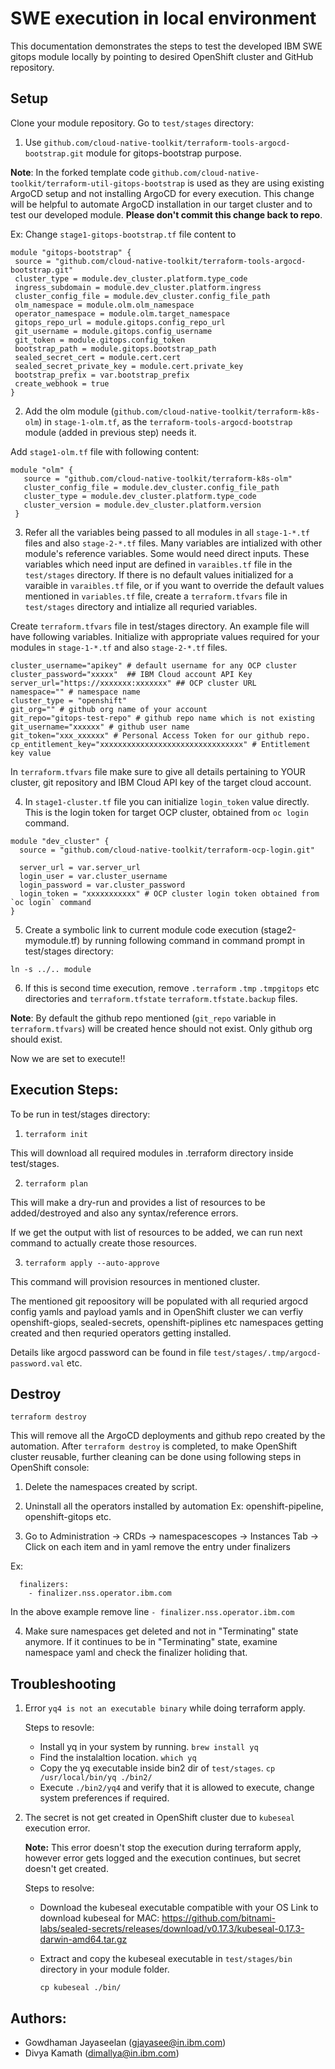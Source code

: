 # SWE execution in local environment

This documentation demonstrates the steps to test the developed IBM SWE gitops module locally by pointing to desired OpenShift cluster and GitHub repository.

## Setup

Clone your module repository. Go to `test/stages` directory:

1. Use `github.com/cloud-native-toolkit/terraform-tools-argocd-bootstrap.git` module for gitops-bootstrap purpose. 
   
**Note**: In the forked template code `github.com/cloud-native-toolkit/terraform-util-gitops-bootstrap` is used as they are using existing ArgoCD setup and not installing ArgoCD for every execution. This change will be helpful to automate ArgoCD installation in our target cluster and to test our developed module. **Please don't commit this change back to repo**.

   Ex: Change `stage1-gitops-bootstrap.tf` file content to
   ```
   module "gitops-bootstrap" {
    source = "github.com/cloud-native-toolkit/terraform-tools-argocd-bootstrap.git" 
    cluster_type = module.dev_cluster.platform.type_code
    ingress_subdomain = module.dev_cluster.platform.ingress
    cluster_config_file = module.dev_cluster.config_file_path
    olm_namespace = module.olm.olm_namespace
    operator_namespace = module.olm.target_namespace
    gitops_repo_url = module.gitops.config_repo_url
    git_username = module.gitops.config_username
    git_token = module.gitops.config_token
    bootstrap_path = module.gitops.bootstrap_path
    sealed_secret_cert = module.cert.cert
    sealed_secret_private_key = module.cert.private_key
    bootstrap_prefix = var.bootstrap_prefix
    create_webhook = true
  }
 ```

2. Add the olm module (`github.com/cloud-native-toolkit/terraform-k8s-olm`) in `stage-1-olm.tf`, as the `terraform-tools-argocd-bootstrap` module (added in previous step) needs it.
 
 Add `stage1-olm.tf` file with following content:
 ```
 module "olm" {
    source = "github.com/cloud-native-toolkit/terraform-k8s-olm" 
    cluster_config_file = module.dev_cluster.config_file_path
    cluster_type = module.dev_cluster.platform.type_code
    cluster_version = module.dev_cluster.platform.version
  }
 ```

3. Refer all the variables being passed to all modules in all `stage-1-*.tf` files and also `stage-2-*.tf` files. Many variables are intialized with other module's reference variables. Some would need direct inputs. These variables which need input are defined in `varaibles.tf` file in the `test/stages` directory. If there is no default values initialized for a varaible in `varaibles.tf` file, or if you want to override the default values mentioned in `variables.tf` file, create a `terraform.tfvars` file in `test/stages` directory and intialize all requried variables. 

 Create `terraform.tfvars` file in test/stages directory. An example file will have following variables. Initialize with appropriate values required for your modules in `stage-1-*.tf` and also `stage-2-*.tf` files.
```
cluster_username="apikey" # default username for any OCP cluster
cluster_password="xxxxx"  ## IBM Cloud account API Key
server_url="https://xxxxxxx:xxxxxxx" ## OCP cluster URL
namespace="" # namespace name
cluster_type = "openshift"
git_org="" # github org name of your account
git_repo="gitops-test-repo" # github repo name which is not existing 
git_username="xxxxxx" # github user name
git_token="xxx_xxxxxx" # Personal Access Token for our github repo.
cp_entitlement_key="xxxxxxxxxxxxxxxxxxxxxxxxxxxxxxxx" # Entitlement key value
```

In `terraform.tfvars` file make sure to give all details pertaining to YOUR cluster, git repository and IBM Cloud API key of the target cloud account.

4. In `stage1-cluster.tf` file you can initialize `login_token` value directly. This is the login token for target OCP cluster, obtained from `oc login` command.
```
module "dev_cluster" {
  source = "github.com/cloud-native-toolkit/terraform-ocp-login.git"

  server_url = var.server_url
  login_user = var.cluster_username
  login_password = var.cluster_password
  login_token = "xxxxxxxxxxx" # OCP cluster login token obtained from `oc login` command
}
```

5. Create a symbolic link to current module code execution (stage2-mymodule.tf) by running following command in command prompt in test/stages directory:
```
ln -s ../.. module
```

6. If this is second time execution, remove `.terraform` `.tmp` `.tmpgitops` etc directories and `terraform.tfstate` `terraform.tfstate.backup` files. 

**Note**: By default the github repo mentioned (`git_repo` variable in `terraform.tfvars`) will be created hence should not exist. Only github org should exist.

Now we are set to execute!!

## Execution Steps: 

To be run in test/stages directory:

1. `terraform init`

This will download all required modules in .terraform directory inside test/stages.

2. `terraform plan`

This will make a dry-run and provides a list of resources to be added/destroyed and also any syntax/reference errors.

If we get the output with list of resources to be added, we can run next command to actually create those resources.

3. `terraform apply --auto-approve`

This command will provision resources in mentioned cluster.

The mentioned git repoository will be populated with all requried argocd config yamls and payload yamls and in OpenShift cluster we can verfiy openshift-giops, sealed-secrets, openshift-piplines etc namespaces getting created and then requried operators getting installed. 

Details like argocd password can be found in file `test/stages/.tmp/argocd-password.val` etc.

## Destroy 

`terraform destroy` 

This will remove all the ArgoCD deployments and github repo created by the automation. After `terraform destroy` is completed, to make OpenShift cluster reusable, further cleaning can be done using following steps in OpenShift console:

1. Delete the namespaces created by script.

2. Uninstall all the operators installed by automation Ex: openshift-pipeline, openshift-gitops etc.

3. Go to Administration -> CRDs -> namespacescopes -> Instances Tab -> Click on each item and in yaml remove the entry under finalizers

Ex:
```
  finalizers:
    - finalizer.nss.operator.ibm.com 
```
 In the above example remove line `- finalizer.nss.operator.ibm.com`

 4. Make sure namespaces get deleted and not in "Terminating" state anymore. If it continues to be in "Terminating" state, examine namespace yaml and check the finalizer holiding that.

## Troubleshooting

1. Error `yq4 is not an executable binary` while doing terraform apply.

   Steps to resovle:
    - Install yq in your system by running.
    `brew install yq`
    -  Find the instalaltion location.
    `which yq`
    - Copy the yq executable inside bin2 dir of `test/stages`. 
    `cp /usr/local/bin/yq ./bin2/`
    - Execute `./bin2/yq4` and verify that it is allowed to execute, change system preferences if required.

2. The secret is not get created in OpenShift cluster due to `kubeseal` execution error.

   **Note:** This error doesn't stop the execution during terraform apply, however error gets logged and the execution continues, but secret doesn't get created.
   
   Steps to resolve:
    - Download the kubeseal executable compatible with your OS
   Link to download kubeseal for MAC: https://github.com/bitnami-labs/sealed-secrets/releases/download/v0.17.3/kubeseal-0.17.3-darwin-amd64.tar.gz
    - Extract and copy the kubeseal executable in `test/stages/bin` directory in your module folder.
    
      `cp kubeseal ./bin/`
 
 ## Authors: 
 - Gowdhaman Jayaseelan (gjayasee@in.ibm.com)
 - Divya Kamath (dimallya@in.ibm.com)
